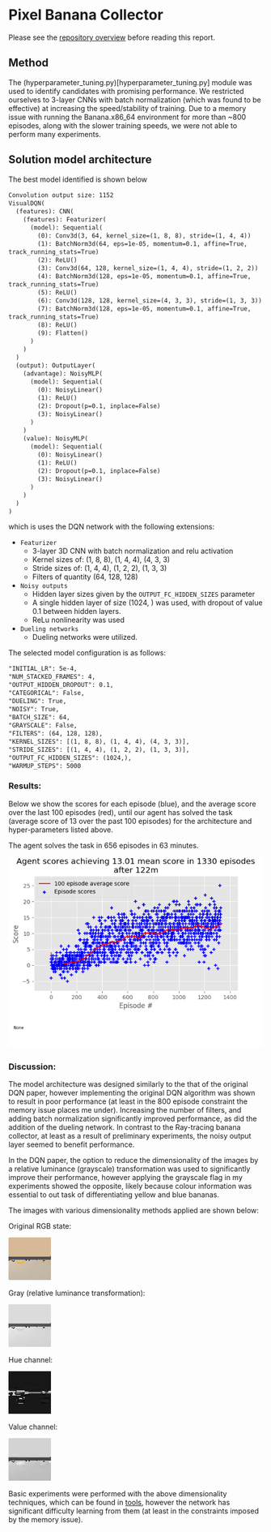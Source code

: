 [image1]: solution_checkpoint/visual_agent_banana_solution.png "Episode Scores"
[image2]: ../../resources/pixel_banana_collector/rgb_image.png "RGB Image"
[image3]: ../../resources/pixel_banana_collector/gray_image.png "relative lumincance"
[image4]: ../../resources/pixel_banana_collector/hue_image.png "Hue channel"
[image5]: ../../resources/pixel_banana_collector/value_image.png "Value channel"

# Pixel Banana Collector

Please see the [repository overview](../../../../README.md) before reading this report.

## Method
The (hyperparameter_tuning.py)[hyperparameter_tuning.py] module was used to identify candidates with promising performance.
We restricted ourselves to 3-layer CNNs with batch normalization (which was found to be effective) at increasing the 
speed/stability of training. Due to a memory issue with running the Banana.x86_64 environment for more than ~800 episodes, 
along with the slower training speeds, we were not able to perform many experiments.

## Solution model architecture
The best model identified is shown below </br>
```
Convolution output size: 1152
VisualDQN(
  (features): CNN(
    (features): Featurizer(
      (model): Sequential(
        (0): Conv3d(3, 64, kernel_size=(1, 8, 8), stride=(1, 4, 4))
        (1): BatchNorm3d(64, eps=1e-05, momentum=0.1, affine=True, track_running_stats=True)
        (2): ReLU()
        (3): Conv3d(64, 128, kernel_size=(1, 4, 4), stride=(1, 2, 2))
        (4): BatchNorm3d(128, eps=1e-05, momentum=0.1, affine=True, track_running_stats=True)
        (5): ReLU()
        (6): Conv3d(128, 128, kernel_size=(4, 3, 3), stride=(1, 3, 3))
        (7): BatchNorm3d(128, eps=1e-05, momentum=0.1, affine=True, track_running_stats=True)
        (8): ReLU()
        (9): Flatten()
      )
    )
  )
  (output): OutputLayer(
    (advantage): NoisyMLP(
      (model): Sequential(
        (0): NoisyLinear()
        (1): ReLU()
        (2): Dropout(p=0.1, inplace=False)
        (3): NoisyLinear()
      )
    )
    (value): NoisyMLP(
      (model): Sequential(
        (0): NoisyLinear()
        (1): ReLU()
        (2): Dropout(p=0.1, inplace=False)
        (3): NoisyLinear()
      )
    )
  )
)

```
which is uses the DQN network with the following extensions: </br>
- `Featurizer`
    - 3-layer 3D CNN with batch normalization and relu activation
    - Kernel sizes of: (1, 8, 8), (1, 4, 4), (4, 3, 3)
    - Stride sizes of: (1, 4, 4), (1, 2, 2), (1, 3, 3)
    - Filters of quantity (64, 128, 128)
- `Noisy outputs`
    - Hidden layer sizes given by the `OUTPUT_FC_HIDDEN_SIZES` parameter
    - A single hidden layer of size (1024, ) was used, with dropout of value 0.1 between hidden layers.
    - ReLu nonlinearity was used
- `Dueling networks`
    - Dueling networks were utilized.


The selected model configuration is as follows: </br>

```
"INITIAL_LR": 5e-4,
"NUM_STACKED_FRAMES": 4,
"OUTPUT_HIDDEN_DROPOUT": 0.1,
"CATEGORICAL": False,
"DUELING": True,
"NOISY": True,
"BATCH_SIZE": 64,
"GRAYSCALE": False,
"FILTERS": (64, 128, 128),
"KERNEL_SIZES": [(1, 8, 8), (1, 4, 4), (4, 3, 3)],
"STRIDE_SIZES": [(1, 4, 4), (1, 2, 2), (1, 3, 3)],
"OUTPUT_FC_HIDDEN_SIZES": (1024,),
"WARMUP_STEPS": 5000
```

### Results: 
Below we show the scores for each episode (blue), and the average score over the last 100 episodes (red), until our agent 
has solved the task (average score of 13 over the past 100 episodes) for the architecture and hyper-parameters listed
above. 

The agent solves the task in 656 episodes in 63 minutes.

![Trained Agent][image1]

### Discussion: 
The model architecture was designed similarly to the that of the original DQN paper, however implementing the original
DQN algorithm was shown to result in poor performance (at least in the 800 episode constraint the memory issue
places me under). Increasing the number of filters, and adding batch normalization significantly improved performance, as 
did the addition of the dueling network. In contrast to the Ray-tracing banana collector, at least as a result of
preliminary experiments, the noisy output layer seemed to benefit performance. 

In the DQN paper, the option to reduce the dimensionality of the images by a relative luminance (grayscale) transformation 
was used to significantly improve their performance, however applying the grayscale flag in my experiments showed the opposite, 
likely because colour information was essential to out task of differentiating yellow and blue bananas. 

The images with various dimensionality methods applied are shown below:

Original RGB state: </br>

![RGB_State][image2]

Gray (relative luminance transformation): </br>

![Gray_State][image3]

Hue channel: </br>

![hue][image4]

Value channel: </br>

![value][image5]

Basic experiments were performed with the above dimensionality techniques, which can be found in [tools](../../../../tools/image_utils.py), 
however the network has significant difficulty learning from them (at least in the constraints imposed by the memory issue).
